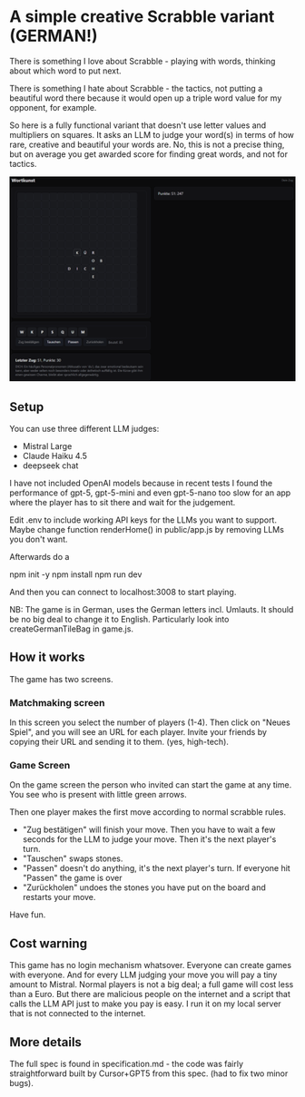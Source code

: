 # A simple creative Scrabble variant (GERMAN!)

There is something I love about Scrabble - playing with words, thinking about which word to put next.

There is something I hate about Scrabble - the tactics, not putting a beautiful word there because it would open up a triple word value for my opponent, for example.

So here is a fully functional variant that doesn't use letter values and multipliers on squares. It asks an LLM to judge your word(s) in terms of how rare, creative and beautiful your words are. No, this is not a precise thing, but on average you get awarded score for finding great words, and not for tactics.

![Screenshot](https://github.com/kagsteiner/Wortkunst/blob/29d9948849708c6dddcaa7c29e6d51265fb93f16/Screenshot%202025-10-23%20161650.png)

## Setup

You can use three different LLM judges:
- Mistral Large
- Claude Haiku 4.5
- deepseek chat

I have not included OpenAI models because in recent tests I found the performance of gpt-5, gpt-5-mini and even gpt-5-nano too slow for an app where the player has to sit there and wait for the judgement.

Edit .env to include working API keys for the LLMs you want to support. Maybe change function renderHome() in public/app.js by removing LLMs you don't want.

Afterwards do a

npm init -y
npm install
npm run dev

And then you can connect to localhost:3008 to start playing.

NB: The game is in German, uses the German letters incl. Umlauts. It should be no big deal to change it to English. Particularly look into createGermanTileBag in game.js.

## How it works

The game has two screens.

### Matchmaking screen
In this screen you select the number of players (1-4). Then click on "Neues Spiel", and you will see an URL for each player. Invite your friends by copying their URL and sending it to them. (yes, high-tech).

### Game Screen
On the game screen the person who invited can start the game at any time. You see who is present with little green arrows.

Then one player makes the first move according to normal scrabble rules. 
* "Zug bestätigen" will finish your move. Then you have to wait a few seconds for the LLM to judge your move. Then it's the next player's turn.
* "Tauschen" swaps stones.
* "Passen" doesn't do anything, it's the next player's turn. If everyone hit "Passen" the game is over
* "Zurückholen" undoes the stones you have put on the board and restarts your move.

Have fun.

## Cost warning
This game has no login mechanism whatsover. Everyone can create games with everyone. And for every LLM judging your move you will pay a tiny amount to Mistral. Normal players is not a big deal; a full game will cost less than a Euro. But there are malicious people on the internet and a script that calls the LLM API just to make you pay is easy. I run it on my local server that is not connected to the internet.

## More details
The full spec is found in specification.md - the code was fairly straightforward built by Cursor+GPT5 from this spec. (had to fix two minor bugs).

